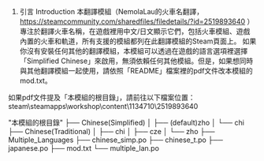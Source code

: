 1. 引言 Introduction
本翻譯模組（NemolaLau的火車名翻譯， https://steamcommunity.com/sharedfiles/filedetails/?id=2519893640 ）專注於翻譯火車名稱，在遊戲裡用中文/日文顯示它們，包括火車模組、遊戲內置的火車和軌道，所有支援的模組都列在此翻譯模組的Steam頁面上。
如果你沒有安裝任何其他的翻譯模組，本模組可以透過在遊戲的語言選項裡選擇「Simplified Chinese」來啟用，無須依賴任何其他模組。但是，如果想同時與其他翻譯模組一起使用，請依照「README」檔案裡的pdf文件改本模組的mod.txt。

如果pdf文件提及「本模組的根目錄」，請前往以下檔案位置：
steam\steamapps\workshop\content\1134710\2519893640

"本模組的根目錄"
├── Chinese(Simplified)
│   ├── (default)zho
│   └── chi
├── Chinese(Traditional)
│   ├── chi
│   ├── cze
│   └── zho
├── Multiple_Languages
├── chinese_simp.po
├── chinese_t.po
├── japanese.po
├── mod.txt
└── multiple_lan.po
